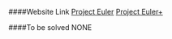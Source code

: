 ####Website Link
[Project Euler](https://projecteuler.net/)
[Project Euler+](https://www.hackerrank.com/contests/projecteuler/challenges/)

####To be solved
	NONE
